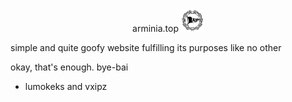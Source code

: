 <center>arminia.top <img src="/images/arminiatop.png" alt="logo" height="36px"></center>

simple and quite goofy website fulfilling its purposes like no other

okay, that's enough.
bye-bai

- lumokeks and vxipz
